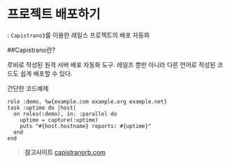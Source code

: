 # 프로젝트 배포하기

: `Capistrano3`를 이용한 레일스 프로젝트의 배포 자동화

##Capistrano란?

루비로 작성된 원격 서버 배포 자동화 도구. 레일즈 뿐만 아니라 다른 언어로 작성된 코드도 쉽게 배포할 수 있다.

간단한 코드예제
```
role :demo, %w{example.com example.org example.net}
task :uptime do |host|
  on roles(:demo), in: :parallel do
    uptime = capture(:uptime)
    puts "#{host.hostname} reports: #{uptime}"
  end
end
```
> **참고사이트** [capistranorb.com](http://capistranorb.com)
